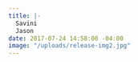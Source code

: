 ```yaml
---
title: |-
  Savini
  Jason
date: 2017-07-24 14:58:00 -04:00
image: "/uploads/release-img2.jpg"
---
```


